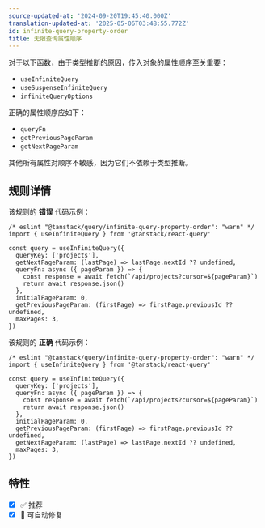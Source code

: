```yaml
---
source-updated-at: '2024-09-20T19:45:40.000Z'
translation-updated-at: '2025-05-06T03:48:55.772Z'
id: infinite-query-property-order
title: 无限查询属性顺序
---
```

对于以下函数，由于类型推断的原因，传入对象的属性顺序至关重要：

- `useInfiniteQuery`
- `useSuspenseInfiniteQuery`  
- `infiniteQueryOptions`

正确的属性顺序应如下：

- `queryFn`
- `getPreviousPageParam`  
- `getNextPageParam`

其他所有属性对顺序不敏感，因为它们不依赖于类型推断。

## 规则详情

该规则的 **错误** 代码示例：

```tsx
/* eslint "@tanstack/query/infinite-query-property-order": "warn" */
import { useInfiniteQuery } from '@tanstack/react-query'

const query = useInfiniteQuery({
  queryKey: ['projects'],
  getNextPageParam: (lastPage) => lastPage.nextId ?? undefined,
  queryFn: async ({ pageParam }) => {
    const response = await fetch(`/api/projects?cursor=${pageParam}`)
    return await response.json()
  },
  initialPageParam: 0,
  getPreviousPageParam: (firstPage) => firstPage.previousId ?? undefined,
  maxPages: 3,
})
```

该规则的 **正确** 代码示例：

```tsx
/* eslint "@tanstack/query/infinite-query-property-order": "warn" */
import { useInfiniteQuery } from '@tanstack/react-query'

const query = useInfiniteQuery({
  queryKey: ['projects'],
  queryFn: async ({ pageParam }) => {
    const response = await fetch(`/api/projects?cursor=${pageParam}`)
    return await response.json()
  },
  initialPageParam: 0,
  getPreviousPageParam: (firstPage) => firstPage.previousId ?? undefined,
  getNextPageParam: (lastPage) => lastPage.nextId ?? undefined,
  maxPages: 3,
})
```

## 特性

- [x] ✅ 推荐  
- [x] 🔧 可自动修复
